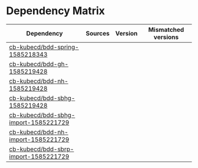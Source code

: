 # Dependency Matrix

Dependency | Sources | Version | Mismatched versions
---------- | ------- | ------- | -------------------
[cb-kubecd/bdd-spring-1585218343](https://github.com/cb-kubecd/bdd-spring-1585218343.git) |  | []() | 
[cb-kubecd/bdd-gh-1585219428](https://github.com/cb-kubecd/bdd-gh-1585219428.git) |  | []() | 
[cb-kubecd/bdd-nh-1585219428](https://github.com/cb-kubecd/bdd-nh-1585219428.git) |  | []() | 
[cb-kubecd/bdd-sbhg-1585219428](https://github.com/cb-kubecd/bdd-sbhg-1585219428.git) |  | []() | 
[cb-kubecd/bdd-sbhg-import-1585221729](https://github.com/cb-kubecd/bdd-sbhg-import-1585221729.git) |  | []() | 
[cb-kubecd/bdd-nh-import-1585221729](https://github.com/cb-kubecd/bdd-nh-import-1585221729.git) |  | []() | 
[cb-kubecd/bdd-sbrp-import-1585221729](https://github.com/cb-kubecd/bdd-sbrp-import-1585221729.git) |  | []() | 
